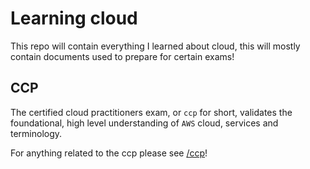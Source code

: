 # Learning cloud
This repo will contain everything I learned about cloud, this will mostly contain documents used to prepare for certain exams!

## CCP
The certified cloud practitioners exam, or `ccp` for short, validates the foundational, high level understanding of `AWS` cloud, services and terminology.

For anything related to the ccp please see [/ccp](/ccp/01-intro.md)!


